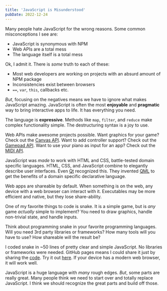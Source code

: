 ```yaml
---
title: 'JavaScript is Misunderstood'
pubDate: 2022-12-24
---
```


Many people hate JavaScript for the wrong reasons. Some common misconceptions I see are:

- JavaScript is synonymous with NPM
- Web APIs are a total mess
- The language itself is a total mess

Ok, I admit it. There is _some_ truth to each of these:

- Most web developers are working on projects with an absurd amount of NPM package
- Inconsistencies exist between browsers
- `==`, `var`, `this`, callbacks etc.

_But_, focusing on the negatives means we have to ignore what makes JavaScript amazing. JavaScript is often the most **enjoyable** and **pragmatic** way to bring interactive apps to life. It has everything you need.

The language is **expressive**. Methods like `map`, `filter`, and `reduce` make complex functionality simple. The destructuring syntax is a joy to use.

Web APIs make awesome projects possible. Want graphics for your game? Check out the [Canvas API](https://developer.mozilla.org/en-US/docs/Web/API/Canvas_API). Want to add controller support? Check out the [Gamepad API](https://developer.mozilla.org/en-US/docs/Web/API/Gamepad_API). Want to use your piano as input for an app? Check out the [MIDI API](https://developer.mozilla.org/en-US/docs/Web/API/Web_MIDI_API).

JavaScript was _made_ to work with HTML and CSS, battle-tested domain specific languages. HTML, CSS, and JavaScript combine to elegantly describe user interfaces. Even [Qt](https://www.qt.io/) recognized this. They invented [QML](https://doc.qt.io/qt-6/qtqml-index.html) to get the benefits of a domain specific declarative language.

Web apps are shareable by default. When something is on the web, any device with a web browser can interact with it. Executables may be more efficient and native, but they lose share-ability.

One of my favorite things to code is snake. It is a simple game, but is _any_ game _actually_ simple to implement? You need to draw graphics, handle non-trivial state, and handle inputs.

Think about programming snake in your favorite programming languages. Will you need 3rd party libraries or frameworks? How many tools will you have to use? How shareable will the result be?

I coded snake in ~50 lines of pretty clear and simple JavaScript. No libraries or frameworks were needed. GitHub pages means I could share it just by sharing the [code](https://github.com/onsclom/html5-snake). Try it out [here](https://onsclom.github.io/html5-snake/). If your device has a modern web browser, it will work well.

JavaScript is a huge language with _many_ rough edges. _But_, some parts are really great. Many people think we need to start over and totally replace JavaScript. I think we should recognize the great parts and build off those.
